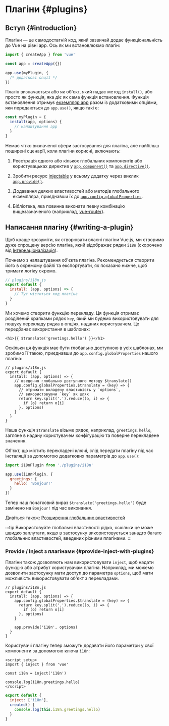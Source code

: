 ﻿# Плагіни {#plugins}

## Вступ {#introduction}

Плагіни — це самодостатній код, який зазвичай додає функціональність до Vue на рівні app. Ось як ми встановлюємо плагін:

```js
import { createApp } from 'vue'

const app = createApp({})

app.use(myPlugin, {
  /* додаткові опції */
})
```

Плагін визначається або як об'єкт, який надає метод `install()`, або просто як функція, яка діє як сама функція встановлення. Функція встановлення отримує [екземпляр app](/api/application) разом із додатковими опціями, яки передаються до `app.use()`, якщо такі є:

```js
const myPlugin = {
  install(app, options) {
    // налаштування app
  }
}
```

Немає чітко визначеної сфери застосування для плагіна, але найбільш поширені сценарії, коли плагіни корисні, включають:

1. Реєстрація одного або кількох глобальних компонентів або користувацьках директив у [`app.component()`](/api/application#app-component) та [`app.directive()`](/api/application#app-directive).

2. Зробити ресурс [injectable](/guide/components/provide-inject) у всьому додатку через виклик [`app.provide()`](/api/application#app-provide).

3. Додавання деяких властивостей або методів глобального екземпляра, приєднавши їх до [`app.config.globalProperties`](/api/application#app-config-globalproperties).

4. Бібліотека, яка повинна виконати певну комбінацію вищезазначеного (наприклад, [vue-router](https://github.com/vuejs/vue-router-next)).

## Написання плагіну {#writing-a-plugin}

Щоб краще зрозуміти, як створювати власні плагіни Vue.js, ми створимо дуже спрощену версію плагіна, який відображає рядки `i18n` (скорочено від [Інтернаціоналізація](https://en.wikipedia.org/wiki/Internationalization_and_localization)).

Почнемо з налаштування об'єкта плагіна. Рекомендується створити його в окремому файлі та експортувати, як показано нижче, щоб тримати логіку окремо.

```js
// plugins/i18n.js
export default {
  install: (app, options) => {
    // Тут міститься код плагіна
  }
}
```

Ми хочемо створити функцію перекладу. Ця функція отримає розділений крапками рядок `key`, який ми будемо використовувати для пошуку перекладу рядка в опціях, наданих користувачем. Це передбачає використання в шаблонах:

```vue-html
<h1>{{ $translate('greetings.hello') }}</h1>
```

Оскільки ця функція має бути глобально доступною в усіх шаблонах, ми зробимо її такою, приєднавши до `app.config.globalProperties` нашого плагіна:

```js{4-11}
// plugins/i18n.js
export default {
  install: (app, options) => {
    // введення глобально доступного методу $translate()
    app.config.globalProperties.$translate = (key) => {
      // отримати вкладену властивість у `options`,
      // використовуючи `key` як шлях
      return key.split('.').reduce((o, i) => {
        if (o) return o[i]
      }, options)
    }
  }
}
```

Наша функція `$translate` візьме рядок, наприклад, `greetings.hello`, загляне в надану користувачем конфігурацію та поверне перекладене значення.

Об'єкт, що містить перекладені ключі, слід передати плагіну під час інсталяції за допомогою додаткових параметрів до `app.use()`:

```js
import i18nPlugin from './plugins/i18n'

app.use(i18nPlugin, {
  greetings: {
    hello: 'Bonjour!'
  }
})
```

Тепер наш початковий вираз `$translate('greetings.hello')` буде замінено на `Bonjour!` під час виконання.

Дивіться також: [Розширення глобальних властивостей](/guide/typescript/options-api#augmenting-global-properties) <sup class="vt-badge ts" />

:::tip
Використовуйте глобальні властивості рідко, оскільки це може швидко заплутати, якщо в застосунку використовується занадто багато глобальних властивостей, введених різними плагінами.
:::

### Provide / Inject з плагінами {#provide-inject-with-plugins}

Плагіни також дозволяють нам використовувати `inject`, щоб надати функцію або атрибут користувачам плагіна. Наприклад, ми можемо дозволити застосунку мати доступ до параметра `options`, щоб мати можливість використовувати об'єкт з перекладами.

```js{10}
// plugins/i18n.js
export default {
  install: (app, options) => {
    app.config.globalProperties.$translate = (key) => {
      return key.split('.').reduce((o, i) => {
        if (o) return o[i]
      }, options)
    }

    app.provide('i18n', options)
  }
}
```

Користувачі плагіну тепер зможуть додавати його параметри у свої компоненти за допомогою ключа `i18n`:

<div class="composition-api">

```vue
<script setup>
import { inject } from 'vue'

const i18n = inject('i18n')

console.log(i18n.greetings.hello)
</script>
```

</div>
<div class="options-api">

```js
export default {
  inject: ['i18n'],
  created() {
    console.log(this.i18n.greetings.hello)
  }
}
```

</div>
